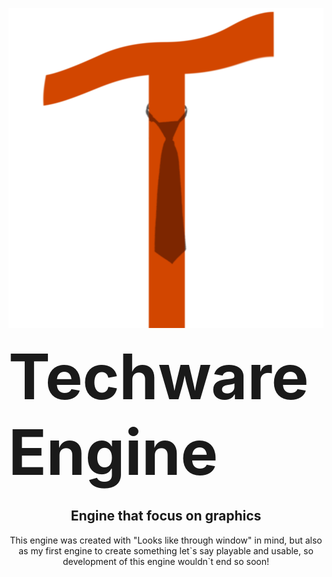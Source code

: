 <p align="center"><img height="512px" src="tweLogo.png" alt="Techware Engine Logo"></p>
<span align="center" style="font-size: 100px"><b>Techware Engine</b></span><br>

<h2 align="center">Engine that focus on graphics</h2>

<p align="center">
This engine was created with "Looks like through window" in mind, but also as my first engine to create something let`s say playable and usable, so development of this engine wouldn`t end so soon!
</p>